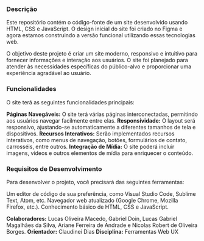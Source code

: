 ### **Descrição**

Este repositório contém o código-fonte de um site desenvolvido usando HTML, CSS e JavaScript. O design inicial do site foi criado no Figma e agora estamos construindo a versão funcional utilizando essas tecnologias web.

O objetivo deste projeto é criar um site moderno, responsivo e intuitivo para fornecer informações e interação aos usuários. O site foi planejado para atender às necessidades específicas do público-alvo e proporcionar uma experiência agradável ao usuário.

### **Funcionalidades**
O site terá as seguintes funcionalidades principais:

**Páginas Navegáveis:** O site terá várias páginas interconectadas, permitindo aos usuários navegar facilmente entre elas.
**Responsividade:** O layout será responsivo, ajustando-se automaticamente a diferentes tamanhos de tela e dispositivos.
**Recursos Interativos:** Serão implementados recursos interativos, como menus de navegação, botões, formulários de contato, carrosséis, entre outros.
**Integração de Mídia:** O site poderá incluir imagens, vídeos e outros elementos de mídia para enriquecer o conteúdo.

### **Requisitos de Desenvolvimento**
Para desenvolver o projeto, você precisará das seguintes ferramentas:

Um editor de código de sua preferência, como Visual Studio Code, Sublime Text, Atom, etc.
Navegador web atualizado (Google Chrome, Mozilla Firefox, etc.).
Conhecimento básico de HTML, CSS e JavaScript.

**Colaboradores:** Lucas Oliveira Macedo, Gabriel Doin, Lucas Gabriel Magalhães da Silva, Ariane Ferreira de Andrade e Nicolas Robert de Oliveira Borges.
**Orientador:** Claudinei Dias
**Disciplina:** Ferramentas Web UX
